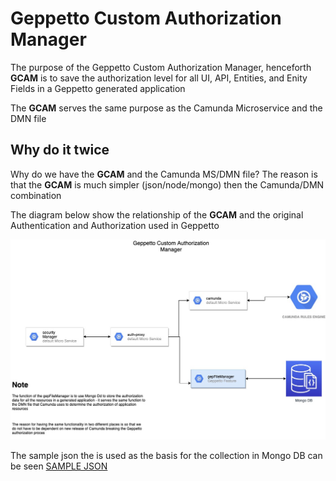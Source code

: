 # Geppetto Custom Authorization Manager

The purpose of the Geppetto Custom Authorization Manager, henceforth **GCAM** is to save the authorization level for all UI, API, Entities, and Enity Fields in a Geppetto generated application

The **GCAM** serves the same purpose as the Camunda Microservice and the DMN file

## Why do it twice

Why do we have the **GCAM** and the Camunda MS/DMN file? The reason is that the **GCAM** is much simpler (json/node/mongo) then the Camunda/DMN combination

The diagram below show the relationship of the **GCAM** and the original Authentication and Authorization used in Geppetto

![alt image](../images/gepCustomAuthorizationManager-Page-2.jpg)

The sample json the is used as the basis for the collection in Mongo DB can be seen [SAMPLE JSON](./sample-authorization.json)